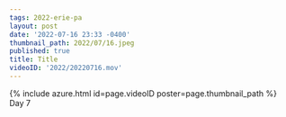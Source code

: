 ```yaml
---
tags: 2022-erie-pa
layout: post
date: '2022-07-16 23:33 -0400'
thumbnail_path: 2022/07/16.jpeg
published: true
title: Title
videoID: '2022/20220716.mov'
---
```


{% include azure.html id=page.videoID poster=page.thumbnail_path %}
Day 7